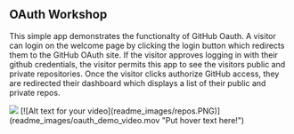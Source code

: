 ## OAuth Workshop
This simple app demonstrates the functionalty of GitHub Oauth.  A visitor can login on the welcome page by clicking the login button which redirects them to the GitHub OAuth site.  If the visitor approves logging in with their github credentials, the visitor permits this app to see the visitors public and private repositories.  Once the visitor clicks authorize GitHub access, they are redirected their dashboard which displays a list of their public and private repos.

<img src = “readme_images/oauth_demo_video.mov” width = 500> 
[![Alt text for your video](readme_images/repos.PNG)](readme_images/oauth_demo_video.mov "Put hover text here!")

